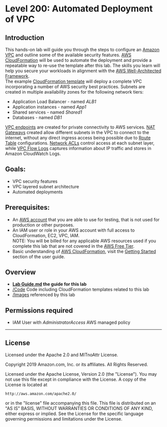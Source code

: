 ﻿# Level 200: Automated Deployment of VPC

## Introduction
This hands-on lab will guide you through the steps to configure an [Amazon VPC](https://docs.aws.amazon.com/vpc/latest/userguide/what-is-amazon-vpc.html) and outline some of the available security features. [AWS CloudFormation](https://aws.amazon.com/cloudformation/) will be used to automate the deployment and provide a repeatable way to re-use the template after this lab. The skills you learn will help you secure your workloads in alignment with the [AWS Well-Architected Framework](https://aws.amazon.com/architecture/well-architected/).  
The example [CloudFormation template](Code/vpc-alb-app-db.yaml) will deploy a complete VPC incorporating a number of AWS security best practices.
Subnets are created in multiple availability zones for the following network tiers:
  * Application Load Balancer - named *ALB1*
  * Application instances - named *App1*
  * Shared services - named *Shared1*
  * Databases - named *DB1*  

[VPC endpoints](https://docs.aws.amazon.com/vpc/latest/userguide/vpc-endpoints.html) are created for private connectivity to AWS services. [NAT Gateways](https://docs.aws.amazon.com/vpc/latest/userguide/vpc-nat-gateway.html) created allow different subnets in the VPC to connect to the internet, without any direct ingress access being possible due to [Route Table](https://docs.aws.amazon.com/vpc/latest/userguide/VPC_Route_Tables.html) configurations. [Network ACLs](https://docs.aws.amazon.com/vpc/latest/userguide/vpc-network-acls.html) control access at each subnet layer, while [VPC Flow Logs](https://docs.aws.amazon.com/vpc/latest/userguide/flow-logs.html) captures information about IP traffic and stores in Amazon CloudWatch Logs.

## Goals:
* VPC security features
* VPC layered subnet architecture
* Automated deployments

## Prerequisites:
* An [AWS account](https://portal.aws.amazon.com/gp/aws/developer/registration/index.html) that you are able to use for testing, that is not used for production or other purposes.  
* An IAM user or role in your AWS account with full access to CloudFormation, EC2, VPC, IAM.  
NOTE: You will be billed for any applicable AWS resources used if you complete this lab that are not covered in the [AWS Free Tier](https://aws.amazon.com/free/).
* Basic understanding of [AWS CloudFormation](https://aws.amazon.com/cloudformation/), visit the [Getting Started](https://docs.aws.amazon.com/AWSCloudFormation/latest/UserGuide/GettingStarted.html) section of the user guide.

## Overview
* **[Lab Guide.md](Lab%20Guide.md) the guide for this lab**
* [/Code](Code/) Code including CloudFormation templates related to this lab
* [/Images](Images/) referenced by this lab

## Permissions required
* IAM User with *AdministratorAccess* AWS managed policy

***

## License
Licensed under the Apache 2.0 and MITnoAttr License. 

Copyright 2019 Amazon.com, Inc. or its affiliates. All Rights Reserved.

Licensed under the Apache License, Version 2.0 (the "License"). You may not use this file except in compliance with the License. A copy of the License is located at

    http://aws.amazon.com/apache2.0/

or in the "license" file accompanying this file. This file is distributed on an "AS IS" BASIS, WITHOUT WARRANTIES OR CONDITIONS OF ANY KIND, either express or implied. See the License for the specific language governing permissions and limitations under the License.


